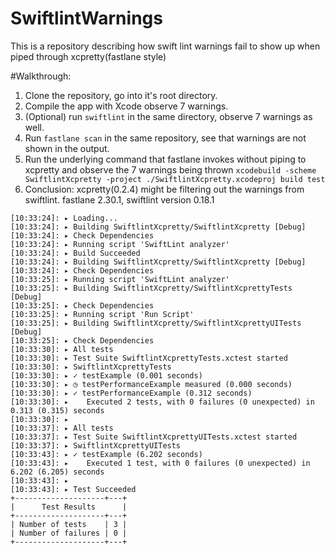 # SwiftlintWarnings
This is a repository describing how swift lint warnings fail to show up when piped through xcpretty(fastlane style)


#Walkthrough:
1. Clone the repository, go into it's root directory.
2. Compile the app with Xcode observe 7 warnings.
3. (Optional) run `swiftlint` in the same directory, observe 7 warnings as well.
4. Run `fastlane scan` in the same repository, see that warnings are not shown in the output. 
5. Run the underlying command that fastlane invokes without piping to xcpretty and observe the 7 warnings being thrown `xcodebuild -scheme SwiftlintXcpretty -project ./SwiftlintXcpretty.xcodeproj build test`
6. Conclusion: xcpretty(0.2.4) might be filtering out the warnings from swiftlint.
fastlane 2.30.1,
swiftlint version 0.18.1
```
[10:33:24]: ▸ Loading...
[10:33:24]: ▸ Building SwiftlintXcpretty/SwiftlintXcpretty [Debug]
[10:33:24]: ▸ Check Dependencies
[10:33:24]: ▸ Running script 'SwiftLint analyzer'
[10:33:24]: ▸ Build Succeeded
[10:33:24]: ▸ Building SwiftlintXcpretty/SwiftlintXcpretty [Debug]
[10:33:24]: ▸ Check Dependencies
[10:33:25]: ▸ Running script 'SwiftLint analyzer'
[10:33:25]: ▸ Building SwiftlintXcpretty/SwiftlintXcprettyTests [Debug]
[10:33:25]: ▸ Check Dependencies
[10:33:25]: ▸ Running script 'Run Script'
[10:33:25]: ▸ Building SwiftlintXcpretty/SwiftlintXcprettyUITests [Debug]
[10:33:25]: ▸ Check Dependencies
[10:33:30]: ▸ All tests
[10:33:30]: ▸ Test Suite SwiftlintXcprettyTests.xctest started
[10:33:30]: ▸ SwiftlintXcprettyTests
[10:33:30]: ▸ ✓ testExample (0.001 seconds)
[10:33:30]: ▸ ◷ testPerformanceExample measured (0.000 seconds)
[10:33:30]: ▸ ✓ testPerformanceExample (0.312 seconds)
[10:33:30]: ▸ 	 Executed 2 tests, with 0 failures (0 unexpected) in 0.313 (0.315) seconds
[10:33:30]: ▸
[10:33:37]: ▸ All tests
[10:33:37]: ▸ Test Suite SwiftlintXcprettyUITests.xctest started
[10:33:37]: ▸ SwiftlintXcprettyUITests
[10:33:43]: ▸ ✓ testExample (6.202 seconds)
[10:33:43]: ▸ 	 Executed 1 test, with 0 failures (0 unexpected) in 6.202 (6.205) seconds
[10:33:43]: ▸
[10:33:43]: ▸ Test Succeeded
+--------------------+---+
|      Test Results      |
+--------------------+---+
| Number of tests    | 3 |
| Number of failures | 0 |
+--------------------+---+
```
